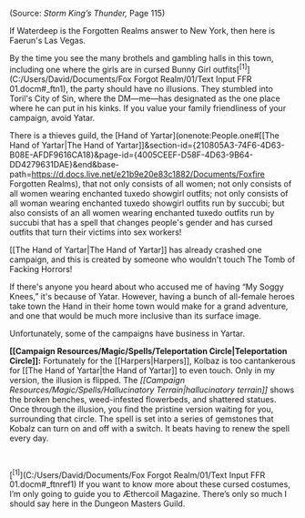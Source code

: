 
(Source: *Storm King’s Thunder,* Page 115)

If Waterdeep is the Forgotten Realms answer to New York, then here is Faerun's Las Vegas.

By the time you see the many brothels and gambling halls in this town, including one where the girls are in cursed Bunny Girl outfits[<sup>\[1\]</sup>](C:/Users/David/Documents/Fox Forgot Realm/01/Text Input FFR 01.docm#_ftn1), the party should have no illusions. They stumbled into Toril's City of Sin, where the DM—me—has designated as the one place where he can put in his kinks. If you value your family friendliness of your campaign, avoid Yatar.

There is a thieves guild, the [Hand of Yartar](onenote:People.one#[[The Hand of Yartar|The Hand of Yartar]]&section-id={210805A3-74F6-4D63-B08E-AFDF9616CA18}&page-id={4005CEEF-D58F-4D63-9B64-DD4279631DAE}&end&base-path=https://d.docs.live.net/e21b9e20e83c1882/Documents/Foxfire Forgotten Realms), that not only consists of all women; not only consists of all women wearing enchanted tuxedo showgirl outfits; not only consists of all woman wearing enchanted tuxedo showgirl outfits run by succubi; but also consists of an all women wearing enchanted tuxedo outfits run by succubi that has a spell that changes people's gender and has cursed outfits that turn their victims into sex workers!

[[The Hand of Yartar|The Hand of Yartar]] has already crashed one campaign, and this is created by someone who wouldn't touch The Tomb of Facking Horrors!

If there's anyone you heard about who accused me of having “My Soggy Knees,” it's because of Yatar. However, having a bunch of all-female heroes take town the Hand in their home town would make for a grand adventure, and one that would be much more inclusive than its surface image.

Unfortunately, some of the campaigns have business in Yartar.

**[[Campaign Resources/Magic/Spells/Teleportation Circle|Teleportation Circle]]:** Fortunately for the [[Harpers|Harpers]], Kolbaz is too cantankerous for [[The Hand of Yartar|the Hand of Yartar]] to even touch. Only in my version, the illusion is flipped. The *[[Campaign Resources/Magic/Spells/Hallucinatory Terrain|hallucinatory terrain]]* shows the broken benches, weed-infested flowerbeds, and shattered statues. Once through the illusion, you find the pristine version waiting for you, surrounding that circle. The spell is set into a series of gemstones that Kobalz can turn on and off with a switch. It beats having to renew the spell every day.

 

[<sup>\[1\]</sup>](C:/Users/David/Documents/Fox Forgot Realm/01/Text Input FFR 01.docm#_ftnref1) If you want to know more about these cursed costumes, I’m only going to guide you to Æthercoil Magazine. There’s only so much I should say here in the Dungeon Masters Guild.
